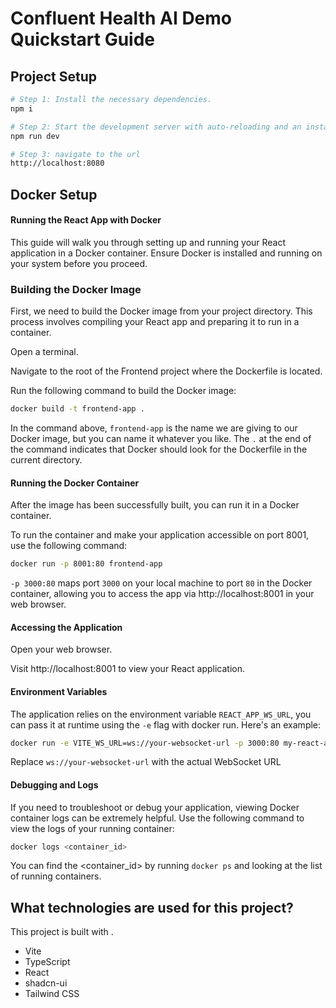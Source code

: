 # Confluent Health AI Demo Quickstart Guide

## Project Setup

```sh
# Step 1: Install the necessary dependencies.
npm i

# Step 2: Start the development server with auto-reloading and an instant preview.
npm run dev

# Step 3: navigate to the url
http://localhost:8080
```

## Docker Setup

#### Running the React App with Docker
This guide will walk you through setting up and running your React application in a Docker container. Ensure Docker is installed and running on your system before you proceed.

### Building the Docker Image
First, we need to build the Docker image from your project directory. This process involves compiling your React app and preparing it to run in a container.

Open a terminal.

Navigate to the root of the Frontend project where the Dockerfile is located.

Run the following command to build the Docker image:

```bash
docker build -t frontend-app .
```

In the command above, `frontend-app` is the name we are giving to our Docker image, but you can name it whatever you like. The `.` at the end of the command indicates that Docker should look for the Dockerfile in the current directory.

#### Running the Docker Container
After the image has been successfully built, you can run it in a Docker container.

To run the container and make your application accessible on port 8001, use the following command:

```bash
docker run -p 8001:80 frontend-app
```

`-p 3000:80` maps port `3000` on your local machine to port `80` in the Docker container, allowing you to access the app via http://localhost:8001 in your web browser.

#### Accessing the Application
Open your web browser.

Visit http://localhost:8001 to view your React application.

#### Environment Variables

The application relies on the environment variable `REACT_APP_WS_URL`, you can pass it at runtime using the `-e` flag with docker run. Here's an example:

```bash
docker run -e VITE_WS_URL=ws://your-websocket-url -p 3000:80 my-react-app
```

Replace `ws://your-websocket-url` with the actual WebSocket URL

#### Debugging and Logs

If you need to troubleshoot or debug your application, viewing Docker container logs can be extremely helpful. Use the following command to view the logs of your running container:

```bash
docker logs <container_id>
```

You can find the <container_id> by running `docker ps` and looking at the list of running containers.

## What technologies are used for this project?

This project is built with .

- Vite
- TypeScript
- React
- shadcn-ui
- Tailwind CSS
